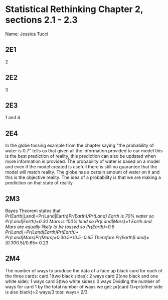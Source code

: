 # Statistical Rethinking Chapter 2, sections 2.1 - 2.3

Name: Jessica Tucci

## 2E1
2
## 2E2
3
## 2E3
1 and 4
## 2E4
In the globe tossing example from the chapter saying "the probability of water is 0.7" tells us that
given all the information provided to our model this is the best prediction of reality, this prediction can also be updated when more information is provided.
The probability of water is based on a model and even if the model created is usefull there is still no guarantee that the model will match reality.
The globe has a certain amount of water on it and this is the objective reality.
The idea of a probability is that we are making a prediction on that state of reality.
## 2M3
Bayes Theorem states that Pr(Earth|Land)=Pr(Land|Earth)*Pr(Earth)/Pr(Land)
Earth is 70% water so Pr(Land|Earth)=0.30
Mars is 100% land so Pr(Land|Mars)=1
Earth and Mars are equally likely to be tossed so Pr(Earth)=0.5
Pr(Land)=Pr(Land|Earth)*Pr(Earth)+ Pr(Land|Mars)*Pr(Mars)=0.3*0.5+1*0.5=0.65
Therefore Pr(Earth|Land)=(0.30*0.5)/0.65= 0.23
## 2M4
The number of ways to produce the data of a face up black card for each of the three cards:
card 1(two black sides): 2 ways
card 2(one black and one white side): 1 ways
card 3(two white sides): 0 ways
Dividing the number of ways for card 1 by the total number of ways we get:
pr(card 1)=pr(other side is also black)=2 ways/3 total ways= 2/3
